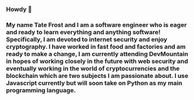 ### Howdy 👋

### My name Tate Frost and I am a software engineer who is eager and ready to learn everything and anything software! Specifically, I am devoted to internet security and enjoy cryptography. I have worked in fast food and factories and am ready to make a change, I am currently attending DevMountain in hopes of working closely in the future with web security and eventually working in the world of cryptocurrencies and the blockchain which are two subjects I am passionate about. I use Javascript currently but will soon take on Python as my main programming language. 

<!--
**tatefrost/tatefrost** is a ✨ _special_ ✨ repository because its `README.md` (this file) appears on your GitHub profile.

Here are some ideas to get you started:

- 🔭 I’m currently working on ...
- 🌱 I’m currently learning ...
- 👯 I’m looking to collaborate on ...
- 🤔 I’m looking for help with ...
- 💬 Ask me about ...
- 📫 How to reach me: ...
- 😄 Pronouns: ...
- ⚡ Fun fact: ...
-->
